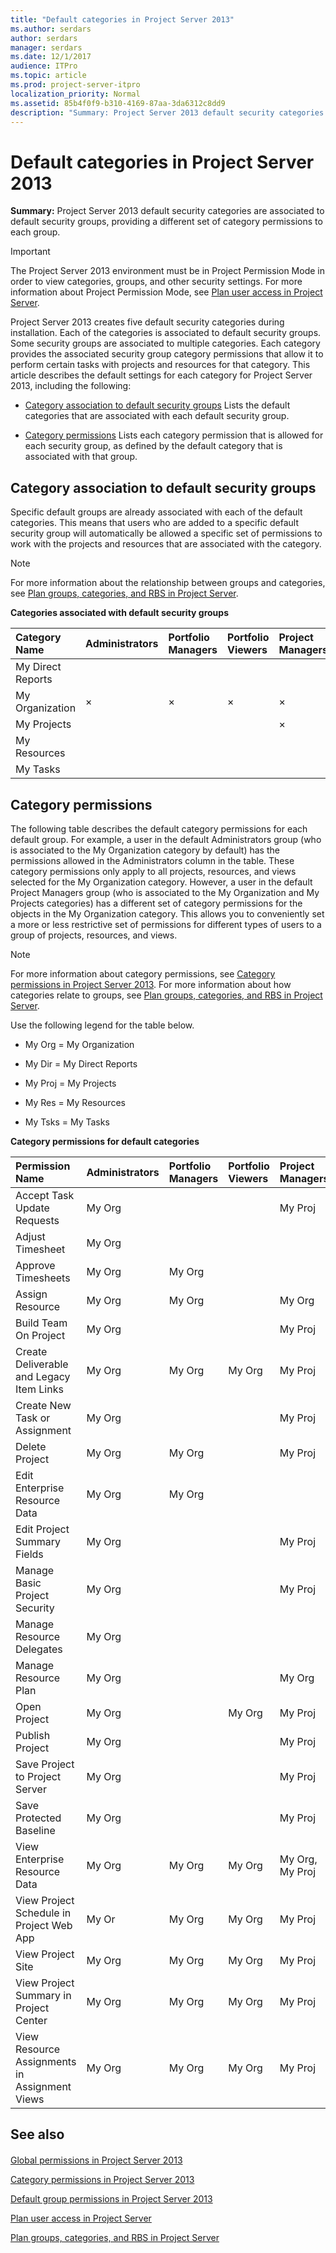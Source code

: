 ```yaml
---
title: "Default categories in Project Server 2013"
ms.author: serdars
author: serdars
manager: serdars
ms.date: 12/1/2017
audience: ITPro
ms.topic: article
ms.prod: project-server-itpro
localization_priority: Normal
ms.assetid: 85b4f0f9-b310-4169-87aa-3da6312c8dd9
description: "Summary: Project Server 2013 default security categories are associated to default security groups, providing a different set of category permissions to each group."
---
```


# Default categories in Project Server 2013
 
 **Summary:** Project Server 2013 default security categories are associated to default security groups, providing a different set of category permissions to each group.
  
> [!IMPORTANT]
> The Project Server 2013 environment must be in Project Permission Mode in order to view categories, groups, and other security settings. For more information about Project Permission Mode, see [Plan user access in Project Server](plan-user-access-in-project-server.md). 
  
Project Server 2013 creates five default security categories during installation. Each of the categories is associated to default security groups. Some security groups are associated to multiple categories. Each category provides the associated security group category permissions that allow it to perform certain tasks with projects and resources for that category. This article describes the default settings for each category for Project Server 2013, including the following:
  
- [Category association to default security groups](#section1) Lists the default categories that are associated with each default security group.
    
- [Category permissions](#section2) Lists each category permission that is allowed for each security group, as defined by the default category that is associated with that group.
    
## Category association to default security groups
<a name="section1"> </a>

Specific default groups are already associated with each of the default categories. This means that users who are added to a specific default security group will automatically be allowed a specific set of permissions to work with the projects and resources that are associated with the category. 
  
> [!NOTE]
> For more information about the relationship between groups and categories, see [Plan groups, categories, and RBS in Project Server](plan-groups-categories-and-rbs-in-project-server.md). 
  
**Categories associated with default security groups**

|**Category Name**|**Administrators**|**Portfolio Managers**|**Portfolio Viewers**|**Project Managers**|**Resource Managers**|**Team Leads**|**Team Members**|
|:-----|:-----|:-----|:-----|:-----|:-----|:-----|:-----|
|My Direct Reports  <br/> ||||||||
|My Organization  <br/> |×  <br/> |×  <br/> |×  <br/> |×  <br/> |×  <br/> |||
|My Projects  <br/> ||||×  <br/> |×  <br/> |×  <br/> ||
|My Resources  <br/> |||||×  <br/> |×  <br/> ||
|My Tasks  <br/> |||||||×  <br/> |
   
## Category permissions
<a name="section2"> </a>

The following table describes the default category permissions for each default group. For example, a user in the default Administrators group (who is associated to the My Organization category by default) has the permissions allowed in the Administrators column in the table. These category permissions only apply to all projects, resources, and views selected for the My Organization category. However, a user in the default Project Managers group (who is associated to the My Organization and My Projects categories) has a different set of category permissions for the objects in the My Organization category. This allows you to conveniently set a more or less restrictive set of permissions for different types of users to a group of projects, resources, and views. 
  
> [!NOTE]
> For more information about category permissions, see [Category permissions in Project Server 2013](category-permissions-in-project-server-2013.md). For more information about how categories relate to groups, see [Plan groups, categories, and RBS in Project Server](plan-groups-categories-and-rbs-in-project-server.md). 
  
Use the following legend for the table below.
  
- My Org = My Organization
    
- My Dir = My Direct Reports
    
- My Proj = My Projects
    
- My Res = My Resources
    
- My Tsks = My Tasks
    
**Category permissions for default categories**

|**Permission Name**|**Administrators**|**Portfolio Managers**|**Portfolio Viewers**|**Project Managers**|**Resource Managers**|**Team Leads**|**Team Members**|
|:-----|:-----|:-----|:-----|:-----|:-----|:-----|:-----|
|Accept Task Update Requests  <br/> |My Org  <br/> |||My Proj  <br/> ||||
|Adjust Timesheet  <br/> |My Org  <br/> ||||My Org  <br/> |||
|Approve Timesheets  <br/> |My Org  <br/> |My Org  <br/> |||My Org, My Res  <br/> |||
|Assign Resource  <br/> |My Org  <br/> |My Org  <br/> ||My Org  <br/> |My Res  <br/> |||
|Build Team On Project  <br/> |My Org  <br/> |||My Proj  <br/> |My Org  <br/> |||
|Create Deliverable and Legacy Item Links  <br/> |My Org  <br/> |My Org  <br/> |My Org  <br/> |My Proj  <br/> |My Org, My Proj, My Res  <br/> |My Proj  <br/> |My Tsks  <br/> |
|Create New Task or Assignment  <br/> |My Org  <br/> |||My Proj  <br/> |My Proj  <br/> |My Proj  <br/> |My Tsks  <br/> |
|Delete Project  <br/> |My Org  <br/> |My Org  <br/> ||My Proj  <br/> ||||
|Edit Enterprise Resource Data  <br/> |My Org  <br/> |My Org  <br/> |||My Res  <br/> |||
|Edit Project Summary Fields  <br/> |My Org  <br/> |||My Proj  <br/> ||||
|Manage Basic Project Security  <br/> |My Org  <br/> |||My Proj  <br/> ||||
|Manage Resource Delegates  <br/> |My Org  <br/> ||||My Res  <br/> |||
|Manage Resource Plan  <br/> |My Org  <br/> |||My Org  <br/> |My Res  <br/> |||
|Open Project  <br/> |My Org  <br/> ||My Org  <br/> |My Proj  <br/> ||||
|Publish Project  <br/> |My Org  <br/> |||My Proj  <br/> ||||
|Save Project to Project Server  <br/> |My Org  <br/> |||My Proj  <br/> ||||
|Save Protected Baseline  <br/> |My Org  <br/> |||My Proj  <br/> ||||
|View Enterprise Resource Data  <br/> |My Org  <br/> |My Org  <br/> |My Org  <br/> |My Org, My Proj  <br/> |My Res  <br/> |||
|View Project Schedule in Project Web App  <br/> |My Or  <br/> |My Org  <br/> |My Org  <br/> |My Proj  <br/> ||My Proj  <br/> |My Tsks  <br/> |
|View Project Site  <br/> |My Org  <br/> |My Org  <br/> |My Org  <br/> |My Proj  <br/> |My Proj  <br/> |My Proj  <br/> |My Tsks  <br/> |
|View Project Summary in Project Center  <br/> |My Org  <br/> |My Org  <br/> |My Org  <br/> |My Proj  <br/> |My Proj  <br/> |My Proj  <br/> |My Tsks  <br/> |
|View Resource Assignments in Assignment Views  <br/> |My Org  <br/> |My Org  <br/> |My Org  <br/> |My Proj  <br/> |My Res  <br/> |My Proj  <br/> |My Tsks  <br/> |
   
## See also
<a name="section2"> </a>

#### 

[Global permissions in Project Server 2013](global-permissions-in-project-server-2013.md)
  
[Category permissions in Project Server 2013](category-permissions-in-project-server-2013.md)
  
[Default group permissions in Project Server 2013](default-group-permissions-in-project-server-2013.md)
  
[Plan user access in Project Server](plan-user-access-in-project-server.md)
  
[Plan groups, categories, and RBS in Project Server](plan-groups-categories-and-rbs-in-project-server.md)

